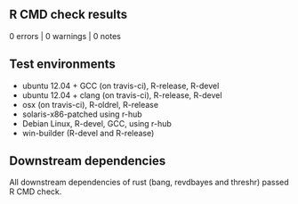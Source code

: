 ## R CMD check results

0 errors | 0 warnings | 0 notes

## Test environments

- ubuntu 12.04 + GCC (on travis-ci), R-release, R-devel
- ubuntu 12.04 + clang (on travis-ci), R-release, R-devel
- osx (on travis-ci), R-oldrel, R-release
- solaris-x86-patched using r-hub
- Debian Linux, R-devel, GCC, using r-hub
- win-builder (R-devel and R-release)

## Downstream dependencies

All downstream dependencies of rust (bang, revdbayes and threshr) passed R CMD check.
